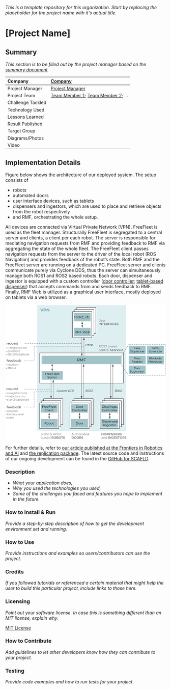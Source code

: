 *This is a template repository for this organization. Start by replacing the placeholder for the project name with it's actual title.*

# [Project Name]

## Summary
*This section is to be filled out by the project manager based on the [summary document](https://docs.google.com/spreadsheets/d/12xi2yOMm-X5PEecgyRe3WEurcSaN9A5z4DHgBacQT6M).*

| Company | [Company](https://website.link) |
| :--- | :--- |
| Project Manager | [Project Manager](https://profile.link) |
| Project Team | [Team Member 1](https://profile.link); [Team Member 2](https://profile.link); ... |
| Challenge Tackled |  |
| Technology Used |  |
| Lessons Learned |  |
| Result Published |  |
| Target Group |  |
| Diagrams/Photos |  |
| Video |  |

## Implementation Details

Figure below shows the architecture of our deployed system. The setup consists of
* robots
* automated doors
* user interface devices, such as tablets
* dispensers and ingestors, which are used to place and retrieve objects from the robot respectively
* and RMF, orchestrating the whole setup. 

All devices are connected via Virtual Private Network (VPN). FreeFleet is used as the fleet manager. Structurally FreeFleet is segregated to a central server and clients, a client per each robot. The server is responsible for mediating navigation requests from RMF and providing feedback to RMF via aggregating the state of the whole fleet. The FreeFleet client passes navigation requests from the server to the driver of the local robot (ROS Navigation) and provides feedback of the robot’s state. Both RMF and the FreeFleet server are running on a dedicated PC. FreeFleet server and clients communicate purely via Cyclone DDS, thus the server can simultaneously manage both ROS1 and ROS2 based robots. Each door, dispenser and ingestor is equipped with a custom controller ([door controller](https://github.com/project-covsg24/card_swipe_py); [tablet-based dispenser](https://github.com/project-covsg24/rmf_dispenser_ingestor_tools)) that accepts commands from and sends feedback to RMF. Finally, RMF Web is utilized as a graphical user interface, mostly deployed on tablets via a web browser.

<p align="center">
  <img src="https://github.com/scafld/covsg24_fleet_backend/blob/main/docs/system_setup.png" class="center" width=600"/>
</p>

For further details, refer to [our article published at the Frontiers in Robotics and AI](http://doi.org/10.3389/frobt.2022.922835) and [the replication package](https://doi.org/10.5281/zenodo.6467038). The latest source code and instructions of our ongoing development can be found in the [GitHub for SCAFLD](https://github.com/scafld). 

### Description

- *What your application does,*
- *Why you used the technologies you used,*
- *Some of the challenges you faced and features you hope to implement in the future.*

### How to Install & Run

*Provide a step-by-step description of how to get the development environment set and running.*

### How to Use

*Provide instructions and examples so users/contributors can use the project.*

### Credits

*If you followed tutorials or referenced a certain material that might help the user to build this particular project, include links to those here.*

### Licensing

*Point out your software license. In case this is something different than an MIT license, explain why.*

[MIT License](/LICENSE)

### How to Contribute

*Add guidelines to let other developers know how they can contribute to your project.*

### Testing

*Provide code examples and how to run tests for your project.*
